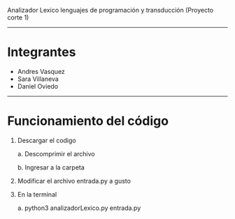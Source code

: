 Analizador Lexico lenguajes de programación y transducción (Proyecto corte 1)

---
# Integrantes

* Andres Vasquez
* Sara Villaneva
* Daniel Oviedo
  
---

# Funcionamiento del código

1. Descargar el codigo
   
    a. Descomprimir el archivo

    b. Ingresar a la carpeta

3. Modificar el archivo entrada.py a gusto
   
4. En la terminal
   
     a. python3 analizadorLexico.py entrada.py
